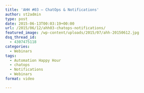 ```yaml
---
title: 'AHH #03 – ChatOps & Notifications'
author: st2admin
type: post
date: 2015-06-13T00:03:19+00:00
url: /2015/06/12/ahh03-chatops-notifications/
featured_image: /wp-content/uploads/2015/07/ahh-20150612.jpg
dsq_thread_id:
  - 4307475118
categories:
  - Webinars
tags:
  - Automation Happy Hour
  - chatops
  - Notifications
  - Webinars
format: video

---
```

